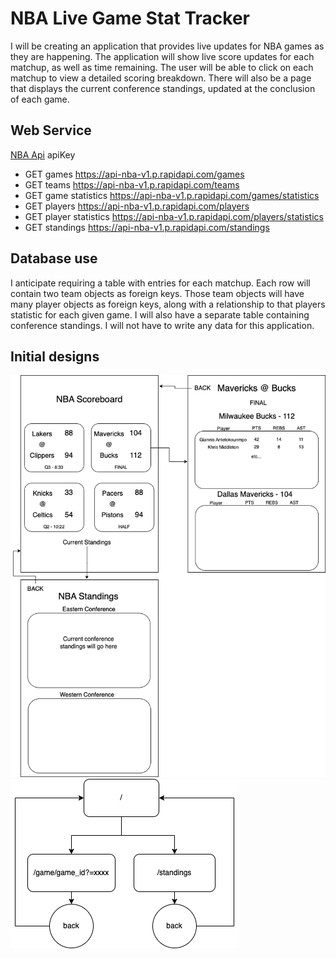 # NBA Live Game Stat Tracker

I will be creating an application that provides live updates for NBA games as they are happening. The application will show live score updates for each matchup, as well as time remaining. The user will be able to click on each matchup to view a detailed scoring breakdown. There will also be a page that displays the current conference standings, updated at the conclusion of each game.

## Web Service

[NBA Api](https://rapidapi.com/api-sports/api/api-nba/) apiKey

- GET games https://api-nba-v1.p.rapidapi.com/games
- GET teams https://api-nba-v1.p.rapidapi.com/teams
- GET game statistics https://api-nba-v1.p.rapidapi.com/games/statistics
- GET players https://api-nba-v1.p.rapidapi.com/players
- GET player statistics https://api-nba-v1.p.rapidapi.com/players/statistics
- GET standings https://api-nba-v1.p.rapidapi.com/standings

## Database use

I anticipate requiring a table with entries for each matchup. Each row will contain two team objects as foreign keys. Those team objects will have many player objects as foreign keys, along with a relationship to that players statistic for each given game. I will also have a separate table containing conference standings. I will not have to write any data for this application.

## Initial designs
![UI Mockup](/docs/ui_mockup.png)
![Site Map](/docs/site_map.png)
